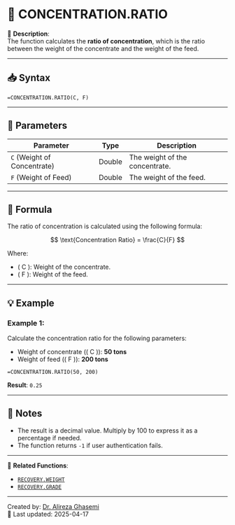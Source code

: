 # 🔁 CONCENTRATION.RATIO

🔹 **Description**:  
The function calculates the **ratio of concentration**, which is the ratio between the weight of the concentrate and the weight of the feed.

---

## 📥 Syntax

```excel
=CONCENTRATION.RATIO(C, F)
```

---

## 🧾 Parameters

| Parameter                | Type   | Description                                                                 |
|---------------------------|--------|-----------------------------------------------------------------------------|
| `C` (Weight of Concentrate) | Double | The weight of the concentrate.                                              |
| `F` (Weight of Feed)        | Double | The weight of the feed.                                                     |

---

## 🧮 Formula

The ratio of concentration is calculated using the following formula:

$$
\text{Concentration Ratio} = \frac{C}{F}
$$

Where:  
- \( C \): Weight of the concentrate.  
- \( F \): Weight of the feed.  

---

## 💡 Example

### Example 1:
Calculate the concentration ratio for the following parameters:  
- Weight of concentrate (\( C \)): **50 tons**  
- Weight of feed (\( F \)): **200 tons**

```excel
=CONCENTRATION.RATIO(50, 200)
```

**Result**: `0.25`

---

## 📝 Notes

- The result is a decimal value. Multiply by 100 to express it as a percentage if needed.
- The function returns `-1` if user authentication fails.

---

📌 **Related Functions**:
- [`RECOVERY.WEIGHT`](./RecoveryWeight.md)
- [`RECOVERY.GRADE`](./RecoveryGrade.md)

---

Created by: [Dr. Alireza Ghasemi](https://github.com/Dr-Alireza-Ghasemi)  
📅 Last updated: 2025-04-17
